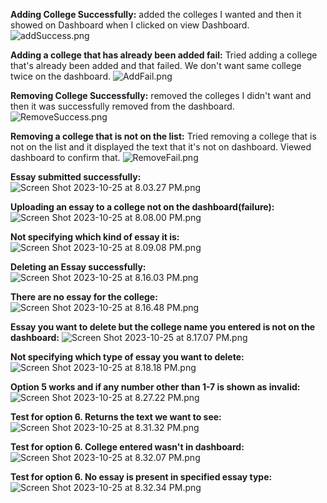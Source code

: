 **Adding College Successfully:**
added the colleges I wanted and then it showed on Dashboard when I clicked on view Dashboard.
![addSuccess.png](..%2F..%2F..%2F..%2FaddSuccess.png)

**Adding a college that has already been added fail:** 
Tried adding a college that's already been added and that failed. We don't want same college twice on the dashboard.
![AddFail.png](..%2F..%2F..%2F..%2FAddFail.png)

**Removing College Successfully:**
removed the colleges I didn't want and then it was successfully removed from the dashboard.
![RemoveSuccess.png](..%2F..%2F..%2F..%2FRemoveSuccess.png)

**Removing a college that is not on the list:** 
Tried removing a college that is not on the list and it displayed the text that it's not on dashboard. Viewed dashboard to confirm that.
![RemoveFail.png](..%2F..%2F..%2F..%2FRemoveFail.png)

**Essay submitted successfully:**
![Screen Shot 2023-10-25 at 8.03.27 PM.png](..%2F..%2F..%2F..%2F..%2FDownloads%2FScreen%20Shot%202023-10-25%20at%208.03.27%20PM.png)

**Uploading an essay to a college not on the dashboard(failure):**
![Screen Shot 2023-10-25 at 8.08.00 PM.png](..%2F..%2F..%2F..%2F..%2FDownloads%2FScreen%20Shot%202023-10-25%20at%208.08.00%20PM.png)

**Not specifying which kind of essay it is:**
![Screen Shot 2023-10-25 at 8.09.08 PM.png](..%2F..%2F..%2F..%2F..%2FDownloads%2FScreen%20Shot%202023-10-25%20at%208.09.08%20PM.png)

**Deleting an Essay successfully:**
![Screen Shot 2023-10-25 at 8.16.03 PM.png](..%2F..%2F..%2F..%2F..%2FDownloads%2FScreen%20Shot%202023-10-25%20at%208.16.03%20PM.png)

**There are no essay for the college:**
![Screen Shot 2023-10-25 at 8.16.48 PM.png](..%2F..%2F..%2F..%2F..%2FDownloads%2FScreen%20Shot%202023-10-25%20at%208.16.48%20PM.png)

**Essay you want to delete but the college name you entered is not on the dashboard:**
![Screen Shot 2023-10-25 at 8.17.07 PM.png](..%2F..%2F..%2F..%2F..%2FDownloads%2FScreen%20Shot%202023-10-25%20at%208.17.07%20PM.png)

**Not specifying which type of essay you want to delete:**
![Screen Shot 2023-10-25 at 8.18.18 PM.png](..%2F..%2F..%2F..%2F..%2FDownloads%2FScreen%20Shot%202023-10-25%20at%208.18.18%20PM.png)

**Option 5 works and if any number other than 1-7 is shown as invalid:**
![Screen Shot 2023-10-25 at 8.27.22 PM.png](..%2F..%2F..%2F..%2F..%2FDownloads%2FScreen%20Shot%202023-10-25%20at%208.27.22%20PM.png)

**Test for option 6. Returns the text we want to see:**
![Screen Shot 2023-10-25 at 8.31.32 PM.png](..%2F..%2F..%2F..%2F..%2FDownloads%2FScreen%20Shot%202023-10-25%20at%208.31.32%20PM.png)

**Test for option 6. College entered wasn't in dashboard:**
![Screen Shot 2023-10-25 at 8.32.07 PM.png](..%2F..%2F..%2F..%2F..%2FDownloads%2FScreen%20Shot%202023-10-25%20at%208.32.07%20PM.png)

**Test for option 6. No essay is present in specified essay type:**
![Screen Shot 2023-10-25 at 8.32.34 PM.png](..%2F..%2F..%2F..%2F..%2FDownloads%2FScreen%20Shot%202023-10-25%20at%208.32.34%20PM.png)